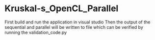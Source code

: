 # Kruskal-s_OpenCL_Parallel
First build and run the application in visual studio
Then the output of the sequential and parallel will be written to file which can be verified by running the validation_code.py
